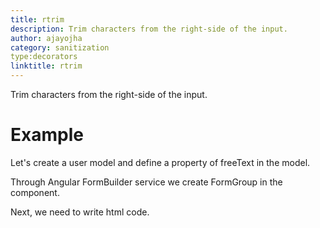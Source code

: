 ```yaml
---
title: rtrim
description: Trim characters from the right-side of the input.
author: ajayojha
category: sanitization
type:decorators
linktitle: rtrim
---
```

<div class="title-bar"><p>Trim characters from the right-side of the input.</p></div>

# Example  
Let's create a user model and define a property of freeText in the model.
<div component="app-code" key="rtrim-add-model"></div> 

Through Angular FormBuilder service we create FormGroup in the component.

<div component="app-code" key="rtrim-add-component"></div> 
Next, we need to write html code.
<div component="app-code" key="rtrim-add-html"></div> 
<div component="app-example-runner" ref-component="app-rtrim-add"></div>
